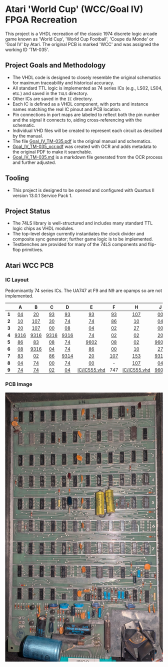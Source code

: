 # Atari 'World Cup' (WCC/Goal IV) FPGA Recreation

This project is a VHDL recreation of the classic 1974 discrete logic arcade game known as 'World Cup', 'World Cup Football', 'Coupe du Monde' or 'Goal IV' by Atari. The original PCB is marked 'WCC' and was assigned the working ID 'TM-035'.

## Project Goals and Methodology
- The VHDL code is designed to closely resemble the original schematics for maximum traceability and historical accuracy.
- All standard TTL logic is implemented as 74 series ICs (e.g., LS02, LS04, etc.) and saved in the `74LS` directory.
- Other ICs are saved in the `IC` directory.
- Each IC is defined as a VHDL component, with ports and instance names matching the real IC pinout and PCB location.
- Pin connections in port maps are labeled to reflect both the pin number and the signal it connects to, aiding cross-referencing with the schematic.
- Individual VHD files will be created to represent each circuit as descibed by the manual.
- The file [Goal_IV_TM-035.pdf](Goal_IV_TM-035.pdf) is the original manual and schematics.
- [Goal_IV_TM-035_ocr.pdf](Goal_IV_TM-035_ocr.pdf) was created with OCR and adds metadata to the original PDF to make it searchable.
- [Goal_IV_TM-035.md](Goal_IV_TM-035.md) is a markdown file generated from the OCR process and further adjusted.

## Tooling
- This project is designed to be opened and configured with Quartus II version 13.0.1 Service Pack 1.

## Project Status
- The 74LS library is well-structured and includes many standard TTL logic chips as VHDL modules.
- The top-level design currently instantiates the clock divider and composite sync generator; further game logic is to be implemented.
- Testbenches are provided for many of the 74LS components and flip-flop primitives.

## Atari WCC PCB

### IC Layout

Pedominantly 74 series ICs.
The UA747 at F9 and N9 are opamps so are not implemented.

|       | A  | B  | C  | D  | E  | F  | H  | J  | K  | L  | M  | N  |
| -----:|:--:|:--:|:--:|:--:|:--:|:--:|:--:|:--:|:--:|:--:|:--:|:--:|
| **1** | [04](74LS/LS04.vhd) | [20](74LS/LS20.vhd) | [93](74LS/LS93.vhd) | [93](74LS/LS93.vhd) | [93](74LS/LS93.vhd) | [93](74LS/LS93.vhd) | [107](74LS/LS107.vhd) | [00](74LS/LS00.vhd) | [74](74LS/LS74.vhd) | [30](74LS/LS30.vhd) | [08](74LS/LS08.vhd) |  - |
| **2** | [10](74LS/LS10.vhd) | [107](74LS/LS107.vhd) | [30](74LS/LS30.vhd) | [74](74LS/LS74.vhd) | [74](74LS/LS74.vhd) | [86](74LS/LS86.vhd) | [10](74LS/LS10.vhd) | [04](74LS/LS04.vhd) | [10](74LS/LS10.vhd) | [10](74LS/LS10.vhd) | [08](74LS/LS08.vhd) | [107](74LS/LS107.vhd) |
| **3** | [20](74LS/LS20.vhd) | [107](74LS/LS107.vhd) | [00](74LS/LS00.vhd) | [08](74LS/LS08.vhd) | [04](74LS/LS04.vhd) | [02](74LS/LS02.vhd) | [27](74LS/LS27.vhd) | [00](74LS/LS00.vhd) | [90](74LS/LS90.vhd) | [90](74LS/LS90.vhd) | [153](74LS/LS153.vhd) | [153](74LS/LS153.vhd) |
| **4** |[9316](IC/IC9316.vhd)|[9316](IC/IC9316.vhd)|[9316](IC/IC9316.vhd)|[9316](IC/IC9316.vhd)| [74](74LS/LS74.vhd) | [02](74LS/LS02.vhd) | [02](74LS/LS02.vhd) | [20](74LS/LS20.vhd) | [107](74LS/LS107.vhd) |[9316](IC/IC9316.vhd)|[9316](IC/IC9316.vhd)| [27](74LS/LS27.vhd) |
| **5** | [86](74LS/LS86.vhd) | [83](74LS/LS83.vhd) | [08](74LS/LS08.vhd) | [74](74LS/LS74.vhd) |[9602](IC/IC9602.vhd)| [08](74LS/LS08.vhd) | [02](74LS/LS02.vhd) |[9602](IC/IC9602.vhd)|  - | [74](74LS/LS74.vhd) | [86](74LS/LS86.vhd) | [00](74LS/LS00.vhd) |
| **6** | [08](74LS/LS08.vhd) |[9316](IC/IC9316.vhd)| [04](74LS/LS04.vhd) | [74](74LS/LS74.vhd) | [86](74LS/LS86.vhd) | [00](74LS/LS00.vhd) | [10](74LS/LS10.vhd) | [27](74LS/LS27.vhd) | [08](74LS/LS08.vhd) | [86](74LS/LS86.vhd) | [92](74LS/LS92.vhd) |  - |
| **7** | [83](74LS/LS83.vhd) | [02](74LS/LS02.vhd) | [86](74LS/LS86.vhd) |[9314](IC/IC9314.vhd)| [20](74LS/LS20.vhd) | [107](74LS/LS107.vhd) | [153](74LS/LS153.vhd) |[9316](IC/IC9316.vhd)|[9316](IC/IC9316.vhd)| [153](74LS/LS153.vhd) |[9316](IC/IC9316.vhd)|[9316](IC/IC9316.vhd)|
| **8** | [04](74LS/LS04.vhd) | [74](74LS/LS74.vhd) | [00](74LS/LS00.vhd) | [74](74LS/LS74.vhd) | [00](74LS/LS00.vhd) |  - | [107](74LS/LS107.vhd) | [04](74LS/LS04.vhd) | [02](74LS/LS02.vhd) | [00](74LS/LS00.vhd) |  - | [IC/IC555.vhd](IC/IC555.vhd)|
| **9** | [74](74LS/LS74.vhd) | [74](74LS/LS74.vhd) | [02](74LS/LS02.vhd) | [04](74LS/LS04.vhd) | [IC/IC555.vhd](IC/IC555.vhd)| 747| [IC/IC555.vhd](IC/IC555.vhd)|[9602](IC/IC9602.vhd)|  - |  - |[9602](IC/IC9602.vhd)| 747|

### PCB Image

![Atari WCC PCB](diagrams/atari_wcc_pcb.jpg)
